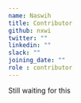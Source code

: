 ```yaml
---
name: Naswih
title: Contributor
github: nxwi
twitter: ""
linkedin: ""
slack: ""
joining_date: ""
role : contributor
---
```


Still waiting for this
